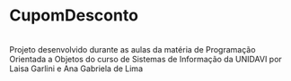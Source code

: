 # CupomDesconto
<br>
Projeto desenvolvido durante as aulas da matéria de Programação Orientada a Objetos do curso de Sistemas de Informação da UNIDAVI por Laisa Garlini e Ana Gabriela de Lima
